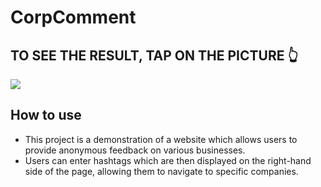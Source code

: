 # CorpComment

## TO SEE THE RESULT, TAP ON THE PICTURE 👆

<a href="https://babinigor.github.io/corpcomment/"><img src="https://github.com/user-attachments/assets/0fc9c212-a741-4b94-8d5b-72e32775385e"/></a>

## How to use
 - This project is a demonstration of a website which allows users to provide anonymous feedback on various businesses.
 - Users can enter hashtags which are then displayed on the right-hand side of the page, allowing them to navigate to specific companies.
